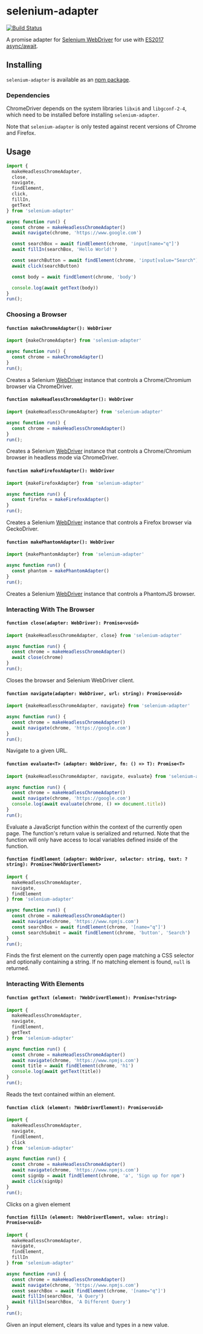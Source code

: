 # selenium-adapter
[![Build Status](https://travis-ci.org/vinsonchuong/selenium-adapter.svg?branch=master)](https://travis-ci.org/vinsonchuong/selenium-adapter)

A promise adapter for [Selenium WebDriver](http://www.seleniumhq.org/projects/webdriver/) for use with
[ES2017 async/await](https://github.com/lukehoban/ecmascript-asyncawait).

## Installing
`selenium-adapter` is available as an
[npm package](https://www.npmjs.com/package/selenium-adapter).

### Dependencies
ChromeDriver depends on the system libraries `libxi6` and `libgconf-2-4`, which
need to be installed before installing `selenium-adapter`.

Note that `selenium-adapter` is only tested against recent versions of Chrome
and Firefox.

## Usage
```js
import {
  makeHeadlessChromeAdapter,
  close,
  navigate,
  findElement,
  click,
  fillIn,
  getText
} from 'selenium-adapter'

async function run() {
  const chrome = makeHeadlessChromeAdapter()
  await navigate(chrome, 'https://www.google.com')

  const searchBox = await findElement(chrome, 'input[name="q"]')
  await fillIn(searchBox, 'Hello World!')

  const searchButton = await findElement(chrome, 'input[value="Search"]')
  await click(searchButton)

  const body = await findElement(chrome, 'body')

  console.log(await getText(body))
}
run();
```

### Choosing a Browser

#### `function makeChromeAdapter(): WebDriver`
```js
import {makeChromeAdapter} from 'selenium-adapter'

async function run() {
  const chrome = makeChromeAdapter()
}
run();
```

Creates a Selenium
[WebDriver](http://seleniumhq.github.io/selenium/docs/api/javascript/module/selenium-webdriver/index_exports_ThenableWebDriver.html)
instance that controls a Chrome/Chromium browser via ChromeDriver.

#### `function makeHeadlessChromeAdapter(): WebDriver`
```js
import {makeHeadlessChromeAdapter} from 'selenium-adapter'

async function run() {
  const chrome = makeHeadlessChromeAdapter()
}
run();
```

Creates a Selenium
[WebDriver](http://seleniumhq.github.io/selenium/docs/api/javascript/module/selenium-webdriver/index_exports_ThenableWebDriver.html)
instance that controls a Chrome/Chromium browser in headless mode via
ChromeDriver.

#### `function makeFirefoxAdapter(): WebDriver`
```js
import {makeFirefoxAdapter} from 'selenium-adapter'

async function run() {
  const firefox = makeFirefoxAdapter()
}
run();
```
Creates a Selenium
[WebDriver](http://seleniumhq.github.io/selenium/docs/api/javascript/module/selenium-webdriver/index_exports_ThenableWebDriver.html)
instance that controls a Firefox browser via GeckoDriver.

#### `function makePhantomAdapter(): WebDriver`
```js
import {makePhantomAdapter} from 'selenium-adapter'

async function run() {
  const phantom = makePhantomAdapter()
}
run();
```
Creates a Selenium
[WebDriver](http://seleniumhq.github.io/selenium/docs/api/javascript/module/selenium-webdriver/index_exports_ThenableWebDriver.html)
instance that controls a PhantomJS browser.

### Interacting With The Browser

#### `function close(adapter: WebDriver): Promise<void>`
```js
import {makeHeadlessChromeAdapter, close} from 'selenium-adapter'

async function run() {
  const chrome = makeHeadlessChromeAdapter()
  await close(chrome)
}
run();
```

Closes the browser and Selenium WebDriver client.

#### `function navigate(adapter: WebDriver, url: string): Promise<void>`
```js
import {makeHeadlessChromeAdapter, navigate} from 'selenium-adapter'

async function run() {
  const chrome = makeHeadlessChromeAdapter()
  await navigate(chrome, 'https://google.com')
}
run();
```

Navigate to a given URL.

#### `function evaluate<T> (adapter: WebDriver, fn: () => T): Promise<T>`
```js
import {makeHeadlessChromeAdapter, navigate, evaluate} from 'selenium-adapter'

async function run() {
  const chrome = makeHeadlessChromeAdapter()
  await navigate(chrome, 'https://google.com')
  console.log(await evaluate(chrome, () => document.title))
}
run();
```

Evaluate a JavaScript function within the context of the currently open page.
The function's return value is serialized and returned. Note that the function
will only have access to local variables defined inside of the function.

#### `function findElement (adapter: WebDriver, selector: string, text: ?string): Promise<?WebDriverElement>`
```js
import {
  makeHeadlessChromeAdapter,
  navigate,
  findElement
} from 'selenium-adapter'

async function run() {
  const chrome = makeHeadlessChromeAdapter()
  await navigate(chrome, 'https://www.npmjs.com')
  const searchBox = await findElement(chrome, '[name="q"]')
  const searchSubmit = await findElement(chrome, 'button', 'Search')
}
run();
```

Finds the first element on the currently open page matching a CSS selector and
optionally containing a string. If no matching element is found, `null` is
returned.

### Interacting With Elements

#### `function getText (element: ?WebDriverElement): Promise<?string>`
```js
import {
  makeHeadlessChromeAdapter,
  navigate,
  findElement,
  getText
} from 'selenium-adapter'

async function run() {
  const chrome = makeHeadlessChromeAdapter()
  await navigate(chrome, 'https://www.npmjs.com')
  const title = await findElement(chrome, 'h1')
  console.log(await getText(title))
}
run();
```

Reads the text contained within an element.

#### `function click (element: ?WebDriverElement): Promise<void>`
```js
import {
  makeHeadlessChromeAdapter,
  navigate,
  findElement,
  click
} from 'selenium-adapter'

async function run() {
  const chrome = makeHeadlessChromeAdapter()
  await navigate(chrome, 'https://www.npmjs.com')
  const signUp = await findElement(chrome, 'a', 'Sign up for npm')
  await click(signUp)
}
run();
```

Clicks on a given element

#### `function fillIn (element: ?WebDriverElement, value: string): Promise<void>`
```js
import {
  makeHeadlessChromeAdapter,
  navigate,
  findElement,
  fillIn
} from 'selenium-adapter'

async function run() {
  const chrome = makeHeadlessChromeAdapter()
  await navigate(chrome, 'https://www.npmjs.com')
  const searchBox = await findElement(chrome, '[name="q"]')
  await fillIn(searchBox, 'A Query')
  await fillIn(searchBox, 'A Different Query')
}
run();
```

Given an input element, clears its value and types in a new value.
